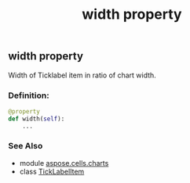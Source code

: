 ﻿---
title: width property
second_title: Aspose.Cells for Python via .NET API References
description: 
type: docs
weight: 40
url: /aspose.cells.charts/ticklabelitem/width/
is_root: false
---

## width property


Width of Ticklabel item in ratio of chart width.
### Definition:
```python
@property
def width(self):
    ...
```

### See Also
* module [aspose.cells.charts](../../)
* class [TickLabelItem](/cells/python-net/aspose.cells.charts/ticklabelitem)
